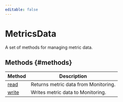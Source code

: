 ```yaml
---
editable: false
---
```


# MetricsData
A set of methods for managing metric data.

## Methods {#methods}
Method | Description
--- | ---
[read](read.md) | Returns metric data from Monitoring.
[write](write.md) | Writes metric data to Monitoring.